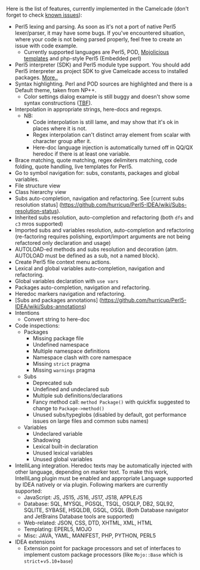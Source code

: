Here is the list of features, currently implemented in the Camelcade (don't forget to check [known issues](https://github.com/hurricup/Perl5-IDEA/wiki/Known-issues)):

* Perl5 lexing and parsing. As soon as it's not a port of native Perl5 lexer/parser, it may have some bugs. If you've encountered situation, where your code is not being parsed properly, feel free to create an issue with code example. 
  * Currently supported languages are Perl5, POD, [Mojolicious templates](https://github.com/hurricup/Perl5-IDEA/wiki/Mojolicious-support) and php-style Perl5 (Embedded perl)
* Perl5 interpreter (SDK) and Perl5 module type support. You should add Perl5 interpreter as project SDK to give Camelcade access to installed packages. [More..](https://github.com/hurricup/Perl5-IDEA/wiki/Getting-started)
* Syntax highlighting. Perl and POD sources are highlighted and there is a Default theme, taken from NP++. 
  * Color settings dialog example is still buggy and doesn't show some syntax constructions ([TBF](https://github.com/hurricup/Perl5-IDEA/issues/215)).
* Interpolation in appropriate strings, here-docs and regexps.
  * NB:
    * Code interpolation is still lame, and may show that it's ok in places where it is not.
    * Regex interpolation can't distinct array element from scalar with character group after it.
    * Here-doc language injection is automatically turned off in QQ/QX heredoc if there is at least one variable.
* Brace matching, quote matching, regex delimiters matching, code folding, quote handling, live templates for Perl5.
* Go to symbol navigation for: subs, constants, packages and global variables.
* File structure view
* Class hierarchy view
* Subs auto-completion, navigation and refactoring. See [current subs resolution status] (https://github.com/hurricup/Perl5-IDEA/wiki/Subs-resolution-status).
* Inherited subs resolution, auto-completion and refactoring (both `dfs` and `c3` mros supported)
* Imported subs and variables resolution, auto-completion and refactoring (re-factoring requires polishing, export/import arguments are not being refactored only declaration and usage)
* AUTOLOAD-ed methods and subs resolution and decoration (atm. AUTOLOAD must be defined as a sub, not a named block).
* Create Perl5 file context menu actions.
* Lexical and global variables auto-completion, navigation and refactoring.
* Global variables declaration with `use vars`
* Packages auto-completion, navigation and refactoring.
* Heredoc markers navigation and refactoring.
* [Subs and packages annotations] (https://github.com/hurricup/Perl5-IDEA/wiki/Subs-annotations)
* Intentions 
  * Convert string to here-doc
* Code inspections: 
  * Packages
    * Missing package file
    * Undefined namespace
    * Multiple namespace definitions
    * Namespace clash with core namespace
    * Missing `strict` pragma
    * Missing `warnings` pragma
  * Subs
    * Deprecated sub
    * Undefined and undeclared sub 
    * Multiple sub definitions/declarations
    * Fancy method call: `method Package()` with quickfix suggested to change to `Package->method()`
    * Unused subs/typeglobs (disabled by default, got performance issues on large files and common subs names)
  * Variables
    * Undeclared variable
    * Shadowing
    * Lexical built-in declaration
    * Unused lexical variables 
    * Unused global variables 
* IntelliLang integration. Heredoc texts may be automatically injected with other language, depending on marker text. To make this work, IntelliLang plugin must be enabled and appropriate Language supported by IDEA natively or via plugin. Following markers are currently supported:
  * JavaScript: JS, JS15, JS16, JS17, JS18, APPLEJS
  * Database: SQL, MYSQL, PGSQL, TSQL, OSQLP, DB2, SQL92, SQLITE, SYBASE, HSQLDB, GSQL, OSQL (Both Database navigator and JetBrains Database tools are supported)
  * Web-related: JSON, CSS, DTD, XHTML, XML, HTML
  * Templating: EPERL5, MOJO
  * Misc: JAVA, YAML, MANIFEST, PHP, PYTHON, PERL5
* IDEA extensions
  * Extension point for package processors and set of interfaces to implement custom package processors (like `Mojo::Base` which is `strict`+`v5.10`+`base`)
